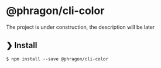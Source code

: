 # @phragon/cli-color

The project is under construction, the description will be later

## ❯ Install

```
$ npm install --save @phragon/cli-color
```
